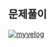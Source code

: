 ## 문제풀이

[![myvelog](https://img.shields.io/badge/2914%20풀이%20정리%20-바로가기-18D6A5)](https://velog.io/@osk3856/BOJ-JAVA-Bronze5-2914)
